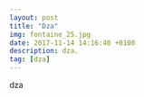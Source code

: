 ```yaml
---
layout: post
title: "Dza"
img: fontaine_25.jpg
date: 2017-11-14 14:16:40 +0100
description: dza.
tag: [dza]
---
```


dza